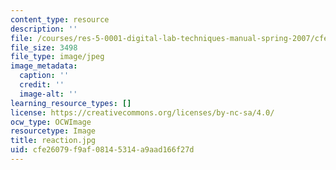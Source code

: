 ```yaml
---
content_type: resource
description: ''
file: /courses/res-5-0001-digital-lab-techniques-manual-spring-2007/cfe26079f9af08145314a9aad166f27d_reaction.jpg
file_size: 3498
file_type: image/jpeg
image_metadata:
  caption: ''
  credit: ''
  image-alt: ''
learning_resource_types: []
license: https://creativecommons.org/licenses/by-nc-sa/4.0/
ocw_type: OCWImage
resourcetype: Image
title: reaction.jpg
uid: cfe26079-f9af-0814-5314-a9aad166f27d
---
```


